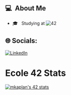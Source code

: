##  💻 &nbsp;About Me
- 🎓 &nbsp; Studying at ![42](https://img.shields.io/badge/-Ecole-111111?style=flat&logo=42)

## 🌐 Socials:
[![LinkedIn](https://img.shields.io/badge/LinkedIn-%230077B5.svg?logo=linkedin&logoColor=white)](https://linkedin.com/in/berkekaplan)

# Ecole 42 Stats
<a href="https://github.com/oakoudad/badge42"><img src="https://badge.mediaplus.ma/kettlebells/mkaplan?1337Badge=off&UM6P=off" alt="mkaplan's 42 stats" /></a>
